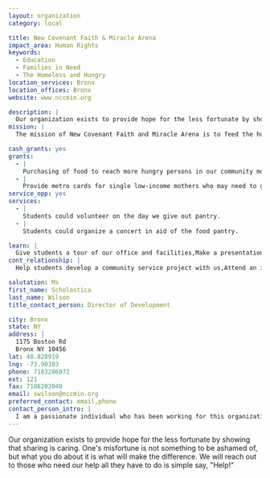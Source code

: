 ```yaml
---
layout: organization
category: local

title: New Covenant Faith & Miracle Arena
impact_area: Human Rights
keywords: 
  - Education
  - Families in Need
  - The Homeless and Hungry
location_services: Bronx
location_offices: Bronx
website: www.nccmin.org

description: |
  Our organization exists to provide hope for the less fortunate by showing that sharing is caring. One's misfortune is not something to be ashamed of, but what you do about it is what will make the difference. We will reach out to those who need our help all they have to do is simple say, "Help!"
mission: |
  The mission of New Covenant Faith and Miracle Arena is to feed the hungry, shelter the homeless, serve the oppressed, comfort the hurting, and meet needs wherever we find them.  Since our inception in 1986, New Covenant Faith and Miracle Arena has established missions and relief programs in India, Nigeria, Rwanda, Uganda, London, Ghana, Kenya, Brussels and the Democratic Republic of the Congo. In October of 2005 when Hurricane Katrina made her devastating attack, the Gulf Coast became our newest mission field.   In October 2005 New Covenant Faith and Miracle Arena sent Bishop Adell and Dr. EnoAbasi as missionaries from our headquarters in New York to meet needs, serve and empower people to return to positions of self sufficiency. 

cash_grants: yes
grants: 
  - |
    Purchasing of food to reach more hungry persons in our community more than one day per week. As well, volunteers for the pantry could be paid a stipend to encourage them.
  - |
    Provide metro cards for single low-income mothers who may need to go for work, etc.
service_opp: yes
services: 
  - |
    Students could volunteer on the day we give out pantry.
  - |
    Students could organize a concert in aid of the food pantry.

learn: |
  Give students a tour of our office and facilities,Make a presentation about our organization,Speak over the phone about our work
cont_relationship: |
  Help students develop a community service project with us,Attend an in-school Check Award Assembly if we receive a grant,Help students tell local newspapers and media about their grant and/or project with us,Educate the school by leading a workshop,Collect pennies during the Penny Harvest next fall

salutation: Ms
first_name: Scholastica
last_name: Wilson
title_contact_person: Director of Development

city: Bronx
state: NY
address: |
  1175 Boston Rd  
  Bronx NY 10456
lat: 40.828919
lng: -73.90303
phone: 7183286072
ext: 121
fax: 7186202040
email: swilson@nccmin.org
preferred_contact: email,phone
contact_person_intro: |
  I am a passionate individual who has been working for this organization for a period of 8 years. The look of desperation and dire need on the faces of people who come weekly for food at our food pantry gives me that twinge in my heart which makes me care even more as I believe that no one should ever have to go without food. This is one of the reasons I want our food pantry to be opened more than one day per week.
---
```

Our organization exists to provide hope for the less fortunate by showing that sharing is caring. One's misfortune is not something to be ashamed of, but what you do about it is what will make the difference. We will reach out to those who need our help all they have to do is simple say, "Help!"